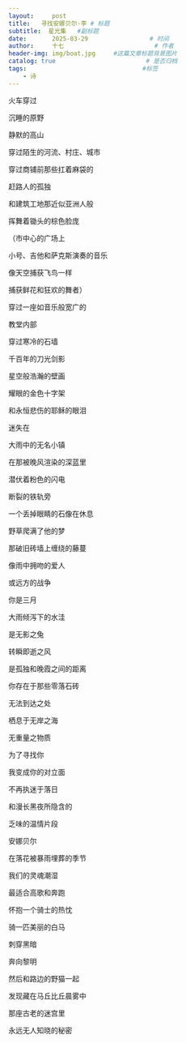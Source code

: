 ```yaml
---
layout:     post                       
title:   寻找安娜贝尔·李 # 标题
subtitle:  星光集   #副标题
date:       2025-03-29                 # 时间
author:     十七                         # 作者
header-img: img/boat.jpg     #这篇文章标题背景图片
catalog: true                         # 是否归档
tags:                                #标签
    - 诗
---
```

火车穿过

沉睡的原野

静默的高山

穿过陌生的河流、村庄、城市

穿过商铺前那些扛着麻袋的

赶路人的孤独

和建筑工地那近似亚洲人般

挥舞着锄头的棕色脸庞

（市中心的广场上

小号、吉他和萨克斯演奏的音乐

像天空捕获飞鸟一样

捕获鲜花和狂欢的舞者）

穿过一座如音乐般宽广的

教堂内部

穿过寒冷的石墙

千百年的刀光剑影

星空般浩瀚的壁画

耀眼的金色十字架

和永恒悲伤的耶稣的眼泪

迷失在

大雨中的无名小镇

在那被晚风渲染的深蓝里

潜伏着粉色的闪电

断裂的铁轨旁

一个丢掉眼睛的石像在休息

野草爬满了他的梦

那破旧砖墙上缠绕的藤蔓

像雨中拥吻的爱人

或远方的战争

你是三月

大雨倾泻下的水洼

是无影之兔

转瞬即逝之风

是孤独和晚霞之间的距离

你存在于那些零落石砖

无法到达之处

栖息于无岸之海

无重量之物质

为了寻找你

我变成你的对立面

不再执迷于落日

和漫长黑夜所隐含的

乏味的温情片段

安娜贝尔

在落花被暴雨埋葬的季节

我们的灵魂潮湿

最适合高歌和奔跑

怀抱一个骑士的热忱

骑一匹美丽的白马

刺穿黑暗

奔向黎明

然后和路边的野猫一起

发现藏在马丘比丘晨雾中

那座古老的迷宫里

永远无人知晓的秘密
